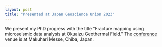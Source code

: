 ```yaml
---
layout: post
title: "Presented at Japan Geoscience Union 2023"
---
```


We present my PhD progress with the title "Fracture mapping using microseismic data analysis at Okuaizu Geothermal Field."
The [conference](https://www.jpgu.org/meeting_e2023/) venue is at Makuhari Messe, Chiba, Japan.

